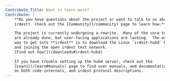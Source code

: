 ```yaml
---
Contribute_Title: Want to learn more?
Contribute: |
    **Do you have questions about the project or want to talk to us about
    irdest?  Check out the [Community](/community) page to learn how.**

    The project is currently undergoing a rewrite.  Many of the core tools
    are already done, but user-facing applications are lacking.  The easiest
    way to get into **irdest** is to download the Linux `irdest-hubd` binary
    and joining the open irdest test network.
    [Find out how!](/downloads#irdest-hubd)
    
    If you have trouble setting up the hubd server, check out the 
    [Learn](/learn#manuals) page to find user manuals, and documentation
    on both code-internals, and irdest protocol descriptions.
---
```

